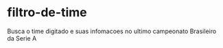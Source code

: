 # filtro-de-time

Busca o time digitado e suas infomacoes no ultimo campeonato Brasileiro da Serie A
